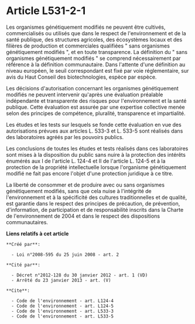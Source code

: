# Article L531-2-1

Les organismes génétiquement modifiés ne peuvent être cultivés, commercialisés ou utilisés que dans le respect de
l'environnement et de la santé publique, des structures agricoles, des écosystèmes locaux et des filières de production et
commerciales qualifiées " sans organismes génétiquement modifiés ", et en toute transparence. La définition du " sans
organismes génétiquement modifiés " se comprend nécessairement par référence à la définition communautaire. Dans l'attente
d'une définition au niveau européen, le seuil correspondant est fixé par voie réglementaire, sur avis du Haut Conseil des
biotechnologies, espèce par espèce.

Les décisions d'autorisation concernant les organismes génétiquement modifiés ne peuvent intervenir qu'après une évaluation
préalable indépendante et transparente des risques pour l'environnement et la santé publique. Cette évaluation est assurée
par une expertise collective menée selon des principes de compétence, pluralité, transparence et impartialité.

Les études et les tests sur lesquels se fonde cette évaluation en vue des autorisations prévues aux articles L. 533-3 et L.
533-5 sont réalisés dans des laboratoires agréés par les pouvoirs publics.

Les conclusions de toutes les études et tests réalisés dans ces laboratoires sont mises à la disposition du public sans nuire
à la protection des intérêts énumérés aux I de l'article L. 124-4 et II de l'article L. 124-5 et à la protection de la
propriété intellectuelle lorsque l'organisme génétiquement modifié ne fait pas encore l'objet d'une protection juridique à ce
titre.

La liberté de consommer et de produire avec ou sans organismes génétiquement modifiés, sans que cela nuise à l'intégrité de
l'environnement et à la spécificité des cultures traditionnelles et de qualité, est garantie dans le respect des principes de
précaution, de prévention, d'information, de participation et de responsabilité inscrits dans la Charte de l'environnement de
2004 et dans le respect des dispositions communautaires.

**Liens relatifs à cet article**

	**Créé par**:

	  - Loi n°2008-595 du 25 juin 2008 - art. 2

	**Cité par**:

	  - Décret n°2012-128 du 30 janvier 2012 - art. 1 (VD)
	  - Arrêté du 23 janvier 2013 - art. (V)

	**Cite**:

	  - Code de l'environnement - art. L124-4
	  - Code de l'environnement - art. L124-5
	  - Code de l'environnement - art. L533-3
	  - Code de l'environnement - art. L533-5
